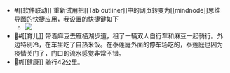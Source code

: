 - #[[软件联动]] 重新试用把[[Tab outliner]]中的网页转变为[[mindnode]]思维导图的快捷应用，我设置的快捷键如下
    - ![](https://firebasestorage.googleapis.com/v0/b/firescript-577a2.appspot.com/o/imgs%2Fapp%2Fxinyiheng%2FW2E9oLWiJF.png?alt=media&token=ce0416c8-a83b-4b05-a52c-0bb7055ca155)
- #[[育儿]] 带着麻豆去雁栖湖步道，租了一辆双人自行车和麻豆一起骑行。外边特别冷，在车里吃了自热米饭。在泰莲庭外面的停车场吃的，泰莲庭也因为疫情关门了，门口的流水感觉非常不错。
- #[[健康]] 骑行42公里。
